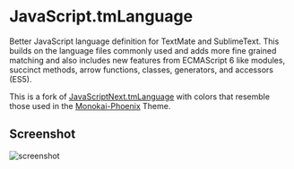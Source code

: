 # JavaScript.tmLanguage
Better JavaScript language definition for TextMate and SublimeText. This builds on the language files commonly used and adds more fine grained matching and also includes new features from ECMAScript 6 like modules, succinct methods, arrow functions, classes, generators, and accessors (ES5).

This is a fork of [JavaScriptNext.tmLanguage](https://github.com/Benvie/JavaScriptNext.tmLanguage) with colors that resemble those used in the [Monokai-Phoenix](https://github.com/s10wen/Monokai-Phoenix) Theme.
## Screenshot

![screenshot](http://i.imgur.com/pP1ztxf.png)